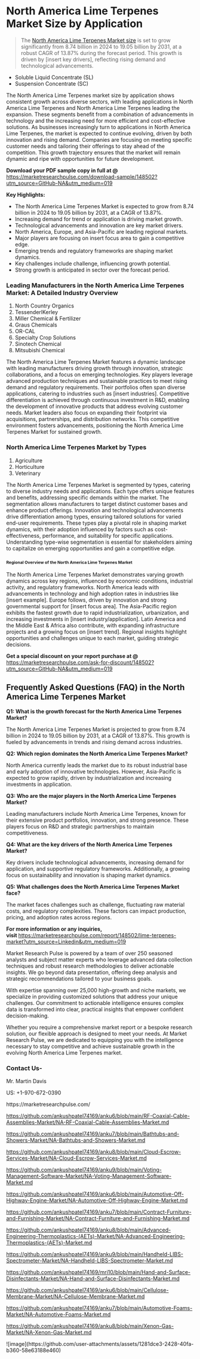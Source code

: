 <h1>North America Lime Terpenes Market&nbsp;Size by Application</h1><blockquote><p>The <a href="https://marketresearchpulse.com/download-sample/148502?utm_source=GitHub-NA&amp;utm_medium=019">North America Lime Terpenes Market size</a> is set to grow significantly from 8.74 billion in 2024 to 19.05 billion by 2031, at a robust CAGR of 13.87% during the forecast period. This growth is driven by [insert key drivers], reflecting rising demand and technological advancements.</p></blockquote><ul><li>Soluble Liquid Concentrate (SL)<li> Suspension Concentrate (SC)</li></ul><p>The North America Lime Terpenes market size by application shows consistent growth across diverse sectors, with leading applications in North America Lime Terpenes and North America Lime Terpenes leading the expansion. These segments benefit from a combination of advancements in technology and the increasing need for more efficient and cost-effective solutions. As businesses increasingly turn to applications in North America Lime Terpenes, the market is expected to continue evolving, driven by both innovation and rising demand. Companies are focusing on meeting specific customer needs and tailoring their offerings to stay ahead of the competition. This growth trajectory ensures that the market will remain dynamic and ripe with opportunities for future development.</p><p><strong>Download your PDF sample copy in full at @ </strong><a href="https://marketresearchpulse.com/download-sample/148502?utm_source=GitHub-NA&amp;utm_medium=019">https://marketresearchpulse.com/download-sample/148502?utm_source=GitHub-NA&amp;utm_medium=019</a></p><p><strong>Key Highlights: </strong></p><ul><li>The North America Lime Terpenes Market is expected to grow from 8.74 billion in 2024 to 19.05 billion by 2031, at a CAGR of 13.87%.</li><li>Increasing demand for trend or application is driving market growth.</li><li>Technological advancements and innovation are key market drivers.</li><li>North America, Europe, and Asia-Pacific are leading regional markets.</li><li>Major players are focusing on insert focus area to gain a competitive edge.</li><li>Emerging trends and regulatory frameworks are shaping market dynamics.</li><li>Key challenges include challenge, influencing growth potential.</li><li>Strong growth is anticipated in sector over the forecast period.</li></ul><h3>Leading Manufacturers in the North America Lime Terpenes Market: A Detailed Industry Overview</h3><ol><li>North Country Organics</li><li>TessenderlKerley</li><li>Miller Chemical & Fertilizer</li><li>Graus Chemicals</li><li>OR-CAL</li><li>Specialty Crop Solutions</li><li>Sinotech Chemical</li><li>Mitsubishi Chemical</li></ol><div class="flex max-w-full flex-col flex-grow"><div class="min-h-8 text-message flex w-full flex-col items-end gap-2 whitespace-normal break-words [.text-message+&amp;]:mt-5" dir="auto" data-message-author-role="assistant" data-message-id="fd8432e4-4910-450d-b182-61b7bfb0a01f" data-message-model-slug="gpt-4o"><div class="flex w-full flex-col gap-1 empty:hidden first:pt-[3px]"><div class="markdown prose w-full break-words dark:prose-invert light"><p>The North America Lime Terpenes Market features a dynamic landscape with leading manufacturers driving growth through innovation, strategic collaborations, and a focus on emerging technologies. Key players leverage advanced production techniques and sustainable practices to meet rising demand and regulatory requirements. Their portfolios often span diverse applications, catering to industries such as [insert industries]. Competitive differentiation is achieved through continuous investment in R&amp;D, enabling the development of innovative products that address evolving customer needs. Market leaders also focus on expanding their footprint via acquisitions, partnerships, and distribution networks. This competitive environment fosters advancements, positioning the North America Lime Terpenes Market for sustained growth.</p></div></div></div></div><h3>North America Lime Terpenes Market by Types</h3><ol><li>Agriculture<li> Horticulture<li> Veterinary</li></ol><div class="flex max-w-full flex-col flex-grow"><div class="min-h-8 text-message flex w-full flex-col items-end gap-2 whitespace-normal break-words [.text-message+&amp;]:mt-5" dir="auto" data-message-author-role="assistant" data-message-id="084470be-0bb7-4664-bddf-5156b4f41249" data-message-model-slug="gpt-4o-mini"><div class="flex w-full flex-col gap-1 empty:hidden first:pt-[3px]"><div class="markdown prose w-full break-words dark:prose-invert light"><p>The North America Lime Terpenes Market is segmented by types, catering to diverse industry needs and applications. Each type offers unique features and benefits, addressing specific demands within the market. The segmentation allows manufacturers to target distinct customer bases and enhance product offerings. Innovation and technological advancements drive differentiation among types, ensuring tailored solutions for varied end-user requirements. These types play a pivotal role in shaping market dynamics, with their adoption influenced by factors such as cost-effectiveness, performance, and suitability for specific applications. Understanding type-wise segmentation is essential for stakeholders aiming to capitalize on emerging opportunities and gain a competitive edge.</p></div></div></div></div><h3><span style="font-size: 11px;">Regional Overview of the North America Lime Terpenes Market</span></h3><div class="flex max-w-full flex-col flex-grow"><div class="min-h-8 text-message flex w-full flex-col items-end gap-2 whitespace-normal break-words [.text-message+&amp;]:mt-5" dir="auto" data-message-author-role="assistant" data-message-id="e9038762-ce64-4e30-91c9-9bd413514231" data-message-model-slug="gpt-4o-mini"><div class="flex w-full flex-col gap-1 empty:hidden first:pt-[3px]"><div class="markdown prose w-full break-words dark:prose-invert light"><p>The North America Lime Terpenes Market demonstrates varying growth dynamics across key regions, influenced by economic conditions, industrial activity, and regulatory frameworks. North America leads with advancements in technology and high adoption rates in industries like [insert example]. Europe follows, driven by innovation and strong governmental support for [insert focus area]. The Asia-Pacific region exhibits the fastest growth due to rapid industrialization, urbanization, and increasing investments in [insert industry/application]. Latin America and the Middle East &amp; Africa also contribute, with expanding infrastructure projects and a growing focus on [insert trend]. Regional insights highlight opportunities and challenges unique to each market, guiding strategic decisions.</p></div></div></div></div><p><strong>Get a special discount on your report purchase at @ </strong><a href="https://marketresearchpulse.com/ask-for-discount/148502?utm_source=GitHub-NA&amp;utm_medium=019">https://marketresearchpulse.com/ask-for-discount/148502?utm_source=GitHub-NA&amp;utm_medium=019</a></p><h2>Frequently Asked Questions (FAQ) in the North America Lime Terpenes Market</h2><p><strong>Q1: What is the growth forecast for the North America Lime Terpenes Market?</strong></p><p>The North America Lime Terpenes Market is projected to grow from 8.74 billion in 2024 to 19.05 billion by 2031, at a CAGR of 13.87%. This growth is fueled by advancements in trends and rising demand across industries.</p><p><strong>Q2: Which region dominates the North America Lime Terpenes Market?</strong></p><p>North America currently leads the market due to its robust industrial base and early adoption of innovative technologies. However, Asia-Pacific is expected to grow rapidly, driven by industrialization and increasing investments in application.</p><p><strong>Q3: Who are the major players in the North America Lime Terpenes Market?</strong></p><p>Leading manufacturers include North America Lime Terpenes, known for their extensive product portfolios, innovation, and strong presence. These players focus on R&amp;D and strategic partnerships to maintain competitiveness.</p><p><strong>Q4: What are the key drivers of the North America Lime Terpenes Market?</strong></p><p>Key drivers include technological advancements, increasing demand for application, and supportive regulatory frameworks. Additionally, a growing focus on sustainability and innovation is shaping market dynamics.</p><p><strong>Q5: What challenges does the North America Lime Terpenes Market face?</strong></p><p>The market faces challenges such as challenge, fluctuating raw material costs, and regulatory complexities. These factors can impact production, pricing, and adoption rates across regions.</p><p><strong>For more information or any inquiries, visit&nbsp;</strong><a href="https://marketresearchpulse.com/report/148502/lime-terpenes-market?utm_source=Linkedin&utm_medium=019">https://marketresearchpulse.com/report/148502/lime-terpenes-market?utm_source=Linkedin&utm_medium=019</a></p><p>Market Research Pulse is powered by a team of over 250 seasoned analysts and subject matter experts who leverage advanced data collection techniques and robust research methodologies to deliver actionable insights. We go beyond data presentation, offering deep analysis and strategic recommendations tailored to your business goals.</p><p>With expertise spanning over 25,000 high-growth and niche markets, we specialize in providing customized solutions that address your unique challenges. Our commitment to actionable intelligence ensures complex data is transformed into clear, practical insights that empower confident decision-making.</p><p>Whether you require a comprehensive market report or a bespoke research solution, our flexible approach is designed to meet your needs. At Market Research Pulse, we are dedicated to equipping you with the intelligence necessary to stay competitive and achieve sustainable growth in the evolving North America Lime Terpenes market.</p><h3><strong>Contact Us-</strong></h3><p>Mr. Martin Davis</p><p>US: +1-970-672-0390</p><p>https://marketresearchpulse.com/</p><p><a href="https://github.com/ankushpatel74169/anku6/blob/main/RF-Coaxial-Cable-Assemblies-Market/NA-RF-Coaxial-Cable-Assemblies-Market.md">https://github.com/ankushpatel74169/anku6/blob/main/RF-Coaxial-Cable-Assemblies-Market/NA-RF-Coaxial-Cable-Assemblies-Market.md</a></p><p><a href="https://github.com/ankushpatel74169/anku7/blob/main/Bathtubs-and-Showers-Market/NA-Bathtubs-and-Showers-Market.md">https://github.com/ankushpatel74169/anku7/blob/main/Bathtubs-and-Showers-Market/NA-Bathtubs-and-Showers-Market.md</a></p><p><a href="https://github.com/ankushpatel74169/anku8/blob/main/Cloud-Escrow-Services-Market/NA-Cloud-Escrow-Services-Market.md">https://github.com/ankushpatel74169/anku8/blob/main/Cloud-Escrow-Services-Market/NA-Cloud-Escrow-Services-Market.md</a></p><p><a href="https://github.com/ankushpatel74169/anku9/blob/main/Voting-Management-Software-Market/NA-Voting-Management-Software-Market.md">https://github.com/ankushpatel74169/anku9/blob/main/Voting-Management-Software-Market/NA-Voting-Management-Software-Market.md</a></p><p><a href="https://github.com/ankushpatel74169/anku6/blob/main/Automotive-Off-Highway-Engine-Market/NA-Automotive-Off-Highway-Engine-Market.md">https://github.com/ankushpatel74169/anku6/blob/main/Automotive-Off-Highway-Engine-Market/NA-Automotive-Off-Highway-Engine-Market.md</a></p><p><a href="https://github.com/ankushpatel74169/anku7/blob/main/Contract-Furniture-and-Furnishing-Market/NA-Contract-Furniture-and-Furnishing-Market.md">https://github.com/ankushpatel74169/anku7/blob/main/Contract-Furniture-and-Furnishing-Market/NA-Contract-Furniture-and-Furnishing-Market.md</a></p><p><a href="https://github.com/ankushpatel74169/anku8/blob/main/Advanced-Engineering-Thermoplastics-(AETs)-Market/NA-Advanced-Engineering-Thermoplastics-(AETs)-Market.md">https://github.com/ankushpatel74169/anku8/blob/main/Advanced-Engineering-Thermoplastics-(AETs)-Market/NA-Advanced-Engineering-Thermoplastics-(AETs)-Market.md</a></p><p><a href="https://github.com/ankushpatel74169/anku9/blob/main/Handheld-LIBS-Spectrometer-Market/NA-Handheld-LIBS-Spectrometer-Market.md">https://github.com/ankushpatel74169/anku9/blob/main/Handheld-LIBS-Spectrometer-Market/NA-Handheld-LIBS-Spectrometer-Market.md</a></p><p><a href="https://github.com/ankushpatel74169/mri10/blob/main/Hand-and-Surface-Disinfectants-Market/NA-Hand-and-Surface-Disinfectants-Market.md">https://github.com/ankushpatel74169/mri10/blob/main/Hand-and-Surface-Disinfectants-Market/NA-Hand-and-Surface-Disinfectants-Market.md</a></p><p><a href="https://github.com/ankushpatel74169/anku6/blob/main/Cellulose-Membrane-Market/NA-Cellulose-Membrane-Market.md">https://github.com/ankushpatel74169/anku6/blob/main/Cellulose-Membrane-Market/NA-Cellulose-Membrane-Market.md</a></p><p><a href="https://github.com/ankushpatel74169/anku7/blob/main/Automotive-Foams-Market/NA-Automotive-Foams-Market.md">https://github.com/ankushpatel74169/anku7/blob/main/Automotive-Foams-Market/NA-Automotive-Foams-Market.md</a></p><p><a href="https://github.com/ankushpatel74169/anku8/blob/main/Xenon-Gas-Market/NA-Xenon-Gas-Market.md">https://github.com/ankushpatel74169/anku8/blob/main/Xenon-Gas-Market/NA-Xenon-Gas-Market.md</a></p>
![image](https://github.com/user-attachments/assets/1281dce3-2428-40fa-b360-58e63188e460)
